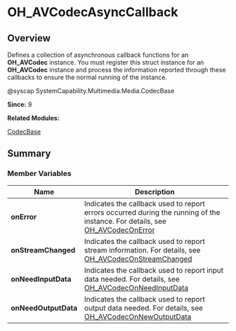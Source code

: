 # OH_AVCodecAsyncCallback


## Overview

Defines a collection of asynchronous callback functions for an **OH_AVCodec** instance. You must register this struct instance for an **OH_AVCodec** instance and process the information reported through these callbacks to ensure the normal running of the instance.

\@syscap SystemCapability.Multimedia.Media.CodecBase

**Since:**
9

**Related Modules:**

[CodecBase](_codec_base.md)


## Summary


### Member Variables

| Name | Description | 
| -------- | -------- |
| **onError** | Indicates the callback used to report errors occurred during the running of the instance. For details, see [OH_AVCodecOnError](_codec_base.md#oh_avcodeconerror) | 
| **onStreamChanged** | Indicates the callback used to report stream information. For details, see [OH_AVCodecOnStreamChanged](_codec_base.md#oh_avcodeconstreamchanged) | 
| **onNeedInputData** | Indicates the callback used to report input data needed. For details, see [OH_AVCodecOnNeedInputData](_codec_base.md#oh_avcodeconneedinputdata) | 
| **onNeedOutputData** | Indicates the callback used to report output data needed. For details, see [OH_AVCodecOnNewOutputData](_codec_base.md#oh_avcodeconnewoutputdata) | 
